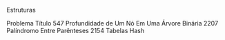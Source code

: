 Estruturas

Problema	Título
547		Profundidade de Um Nó Em Uma Árvore Binária
2207		Palíndromo Entre Parênteses
2154		Tabelas Hash
